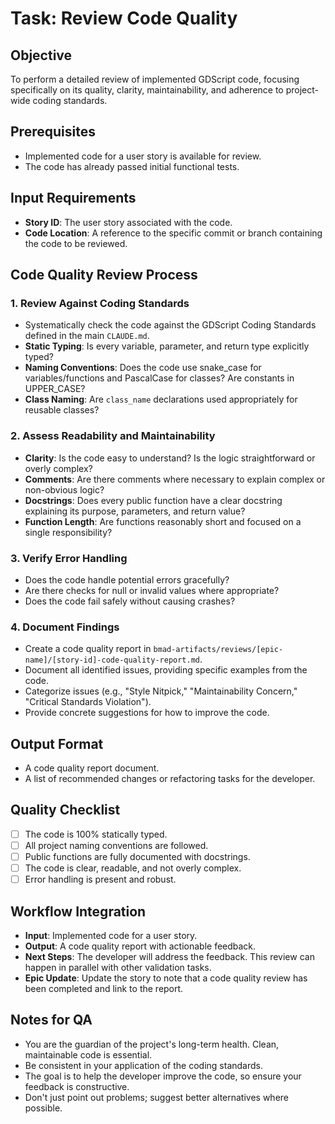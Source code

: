 # Task: Review Code Quality

## Objective
To perform a detailed review of implemented GDScript code, focusing specifically on its quality, clarity, maintainability, and adherence to project-wide coding standards.

## Prerequisites
- Implemented code for a user story is available for review.
- The code has already passed initial functional tests.

## Input Requirements
- **Story ID**: The user story associated with the code.
- **Code Location**: A reference to the specific commit or branch containing the code to be reviewed.

## Code Quality Review Process

### 1. Review Against Coding Standards
- Systematically check the code against the GDScript Coding Standards defined in the main `CLAUDE.md`.
- **Static Typing**: Is every variable, parameter, and return type explicitly typed?
- **Naming Conventions**: Does the code use snake_case for variables/functions and PascalCase for classes? Are constants in UPPER_CASE?
- **Class Naming**: Are `class_name` declarations used appropriately for reusable classes?

### 2. Assess Readability and Maintainability
- **Clarity**: Is the code easy to understand? Is the logic straightforward or overly complex?
- **Comments**: Are there comments where necessary to explain complex or non-obvious logic?
- **Docstrings**: Does every public function have a clear docstring explaining its purpose, parameters, and return value?
- **Function Length**: Are functions reasonably short and focused on a single responsibility?

### 3. Verify Error Handling
- Does the code handle potential errors gracefully?
- Are there checks for null or invalid values where appropriate?
- Does the code fail safely without causing crashes?

### 4. Document Findings
- Create a code quality report in `bmad-artifacts/reviews/[epic-name]/[story-id]-code-quality-report.md`.
- Document all identified issues, providing specific examples from the code.
- Categorize issues (e.g., "Style Nitpick," "Maintainability Concern," "Critical Standards Violation").
- Provide concrete suggestions for how to improve the code.

## Output Format
- A code quality report document.
- A list of recommended changes or refactoring tasks for the developer.

## Quality Checklist
- [ ] The code is 100% statically typed.
- [ ] All project naming conventions are followed.
- [ ] Public functions are fully documented with docstrings.
- [ ] The code is clear, readable, and not overly complex.
- [ ] Error handling is present and robust.

## Workflow Integration
- **Input**: Implemented code for a user story.
- **Output**: A code quality report with actionable feedback.
- **Next Steps**: The developer will address the feedback. This review can happen in parallel with other validation tasks.
- **Epic Update**: Update the story to note that a code quality review has been completed and link to the report.

## Notes for QA
- You are the guardian of the project's long-term health. Clean, maintainable code is essential.
- Be consistent in your application of the coding standards.
- The goal is to help the developer improve the code, so ensure your feedback is constructive.
- Don't just point out problems; suggest better alternatives where possible.
